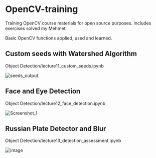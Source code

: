 # OpenCV-training
Training OpenCV course materials for open source purposes. Includes exercises solved my Mehmet.

Basic OpenCV functions applied, used and learned.

## **Custom seeds with Watershed Algorithm**

Object Detection/lecture11_custom_seeds.ipynb

![seeds_output](https://user-images.githubusercontent.com/88316097/193050051-1aa61b57-58e2-48ad-9dfe-b29f842c506f.png)

## **Face and Eye Detection**

Object Detection/lecture12_face_detection.ipynb

![Screenshot_1](https://user-images.githubusercontent.com/88316097/193111105-320eb7f7-e603-447b-afd1-7685b0307f06.png)

## **Russian Plate Detector and Blur**

Object Detection/lecture13_detection_assessment.ipynb

![image](https://user-images.githubusercontent.com/88316097/193261557-d8653345-881e-4b4f-9b0b-85f48b744e22.png)
